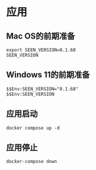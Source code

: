 # 应用

## Mac OS的前期准备

```shell
export SEEN_VERSION=0.1.68
SEEN_VERSION
```

## Windows 11的前期准备

```shell
$$Env:SEEN_VERSION="0.1.68"
$$Env:SEEN_VERSION
```

## 应用启动

```shell
docker compose up -d
```

## 应用停止

```shell
docker-compose down
```